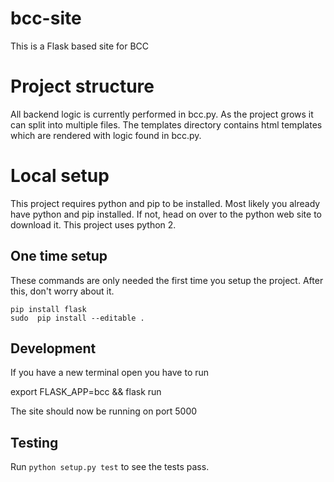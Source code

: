 # bcc-site

This is a Flask based site for BCC

# Project structure

All backend logic is currently performed in bcc.py. As the project grows it can split into multiple files. The templates directory contains html templates which are rendered with logic found in bcc.py.

# Local setup

This project requires python and pip to be installed. Most likely you already have python and pip installed. If not, head on over to the python web site to download it. This project uses python 2.

## One time setup

These commands are only needed the first time you setup the project. After this, don't worry about it.

    pip install flask
    sudo  pip install --editable .

## Development

If you have a new terminal open you have to run

  export FLASK_APP=bcc && flask run

The site should now be running on port 5000


## Testing

Run `python setup.py test` to see the tests pass.
